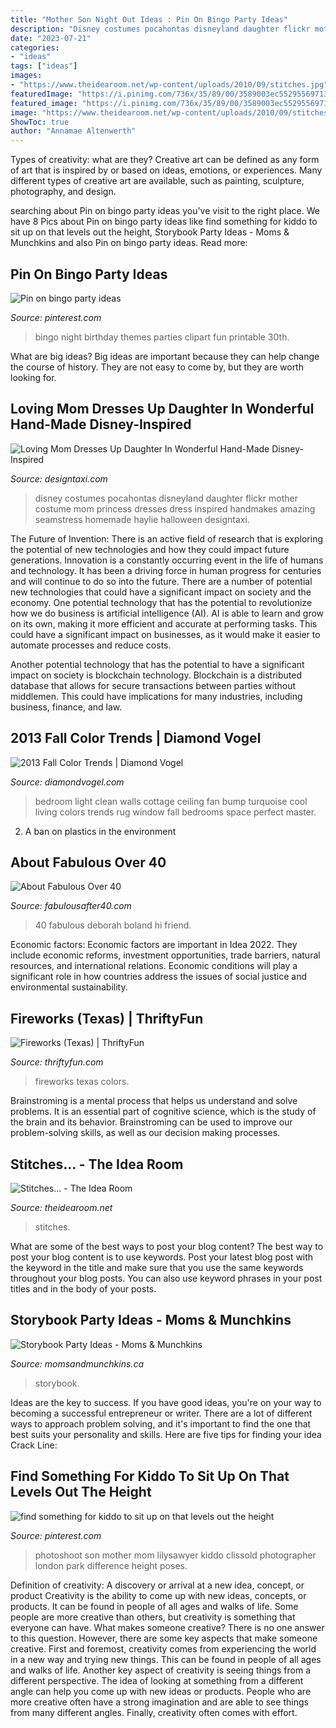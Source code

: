 ```yaml
---
title: "Mother Son Night Out Ideas : Pin On Bingo Party Ideas"
description: "Disney costumes pocahontas disneyland daughter flickr mother costume mom princess dresses dress inspired handmakes amazing seamstress homemade haylie halloween designtaxi"
date: "2023-07-21"
categories:
- "ideas"
tags: ["ideas"]
images:
- "https://www.theidearoom.net/wp-content/uploads/2010/09/stitches.jpg"
featuredImage: "https://i.pinimg.com/736x/35/89/00/3589003ec5529556971333c379b8c9bd--bingo-party.jpg"
featured_image: "https://i.pinimg.com/736x/35/89/00/3589003ec5529556971333c379b8c9bd--bingo-party.jpg"
image: "https://www.theidearoom.net/wp-content/uploads/2010/09/stitches.jpg"
ShowToc: true
author: "Annamae Altenwerth"
---
```



Types of creativity: what are they?
Creative art can be defined as any form of art that is inspired by or based on ideas, emotions, or experiences. Many different types of creative art are available, such as painting, sculpture, photography, and design.

	

		
searching about Pin on bingo party ideas you've visit to the right place. We have 8 Pics about Pin on bingo party ideas like find something for kiddo to sit up on that levels out the height, Storybook Party Ideas - Moms &amp; Munchkins and also Pin on bingo party ideas. Read more:
		
    
## Pin On Bingo Party Ideas

<img loading=lazy src="https://i.pinimg.com/736x/35/89/00/3589003ec5529556971333c379b8c9bd--bingo-party.jpg" onerror="this.onerror=null;this.src='https://tse1.mm.bing.net/th?id=OIP.rFVLI8qhTIe7NkQAiEOdXQCYEs&amp;pid=15.1';" alt="Pin on bingo party ideas">

_Source: pinterest.com_

>bingo night birthday themes parties clipart fun printable 30th. 

	

What are big ideas?
Big ideas are important because they can help change the course of history. They are not easy to come by, but they are worth looking for.

    
## Loving Mom Dresses Up Daughter In Wonderful Hand-Made Disney-Inspired

<img loading=lazy src="https://editorial.designtaxi.com/news-angelaboser030414/9.jpg" onerror="this.onerror=null;this.src='https://tse4.mm.bing.net/th?id=OIP.g955qj4Q0YNQvJQcItgCmwHaLH&amp;pid=15.1';" alt="Loving Mom Dresses Up Daughter In Wonderful Hand-Made Disney-Inspired">

_Source: designtaxi.com_

>disney costumes pocahontas disneyland daughter flickr mother costume mom princess dresses dress inspired handmakes amazing seamstress homemade haylie halloween designtaxi. 

	

The Future of Invention: There is an active field of research that is exploring the potential of new technologies and how they could impact future generations.
Innovation is a constantly occurring event in the life of humans and technology. It has been a driving force in human progress for centuries and will continue to do so into the future. There are a number of potential new technologies that could have a significant impact on society and the economy. 
One potential technology that has the potential to revolutionize how we do business is artificial intelligence (AI). AI is able to learn and grow on its own, making it more efficient and accurate at performing tasks. This could have a significant impact on businesses, as it would make it easier to automate processes and reduce costs. 

Another potential technology that has the potential to have a significant impact on society is blockchain technology. Blockchain is a distributed database that allows for secure transactions between parties without middlemen. This could have implications for many industries, including business, finance, and law.

    
## 2013 Fall Color Trends | Diamond Vogel

<img loading=lazy src="https://www.diamondvogel.com/sites/default/files/cool-cottage-clean-bedroom-blue-walls.jpg" onerror="this.onerror=null;this.src='https://tse2.mm.bing.net/th?id=OIP.XdkvexCECNE9et_PmSlEHgHaFH&amp;pid=15.1';" alt="2013 Fall Color Trends | Diamond Vogel">

_Source: diamondvogel.com_

>bedroom light clean walls cottage ceiling fan bump turquoise cool living colors trends rug window fall bedrooms space perfect master. 

	

2. A ban on plastics in the environment 

    
## About Fabulous Over 40

<img loading=lazy src="https://www.fabulousafter40.com/wp-content/uploads/2012/11/DeborahBoland.jpg" onerror="this.onerror=null;this.src='https://tse2.mm.bing.net/th?id=OIP.ie980kbntd9ykInSqdFf3QAAAA&amp;pid=15.1';" alt="About Fabulous Over 40">

_Source: fabulousafter40.com_

>40 fabulous deborah boland hi friend. 

	

Economic factors:
Economic factors are important in Idea 2022. They include economic reforms, investment opportunities, trade barriers, natural resources, and international relations. Economic conditions will play a significant role in how countries address the issues of social justice and environmental sustainability.

    
## Fireworks (Texas) | ThriftyFun

<img loading=lazy src="https://img.thrfun.com/img/015/790/fireworks_in_texas_x.jpg" onerror="this.onerror=null;this.src='https://tse1.mm.bing.net/th?id=OIP.fViECXX-3KqSvIpV6F3hWgHaLG&amp;pid=15.1';" alt="Fireworks (Texas) | ThriftyFun">

_Source: thriftyfun.com_

>fireworks texas colors. 

	

Brainstroming is a mental process that helps us understand and solve problems. It is an essential part of cognitive science, which is the study of the brain and its behavior. Brainstroming can be used to improve our problem-solving skills, as well as our decision making processes.

    
## Stitches... - The Idea Room

<img loading=lazy src="https://www.theidearoom.net/wp-content/uploads/2010/09/stitches.jpg" onerror="this.onerror=null;this.src='https://tse1.mm.bing.net/th?id=OIP.WmRU75gkCnVLi2ZRlf82zgAAAA&amp;pid=15.1';" alt="Stitches... - The Idea Room">

_Source: theidearoom.net_

>stitches. 

	

What are some of the best ways to post your blog content?
The best way to post your blog content is to use keywords. Post your latest blog post with the keyword in the title and make sure that you use the same keywords throughout your blog posts. You can also use keyword phrases in your post titles and in the body of your posts.

    
## Storybook Party Ideas - Moms &amp; Munchkins

<img loading=lazy src="http://www.momsandmunchkins.ca/wp-content/uploads/2013/10/storybook-party-ideas-slider.jpg" onerror="this.onerror=null;this.src='https://tse1.mm.bing.net/th?id=OIP.q3LDl5iHbgWTxmc6afACMgHaEL&amp;pid=15.1';" alt="Storybook Party Ideas - Moms &amp; Munchkins">

_Source: momsandmunchkins.ca_

>storybook. 

	

Ideas are the key to success. If you have good ideas, you're on your way to becoming a successful entrepreneur or writer. There are a lot of different ways to approach problem solving, and it's important to find the one that best suits your personality and skills. Here are five tips for finding your idea Crack Line:

    
## Find Something For Kiddo To Sit Up On That Levels Out The Height

<img loading=lazy src="https://i.pinimg.com/736x/01/b0/93/01b093b080cd826494555bc4b256642e--family-photoshoot-mother-son-photography.jpg" onerror="this.onerror=null;this.src='https://tse3.mm.bing.net/th?id=OIP.uhjBBemrmAuD-f9BrQvEwgHaKg&amp;pid=15.1';" alt="find something for kiddo to sit up on that levels out the height">

_Source: pinterest.com_

>photoshoot son mother mom lilysawyer kiddo clissold photographer london park difference height poses. 

	

Definition of creativity: A discovery or arrival at a new idea, concept, or product
Creativity is the ability to come up with new ideas, concepts, or products. It can be found in people of all ages and walks of life. Some people are more creative than others, but creativity is something that everyone can have. What makes someone creative? There is no one answer to this question. However, there are some key aspects that make someone creative. First and foremost, creativity comes from experiencing the world in a new way and trying new things. This can be found in people of all ages and walks of life. Another key aspect of creativity is seeing things from a different perspective. The idea of looking at something from a different angle can help you come up with new ideas or products. People who are more creative often have a strong imagination and are able to see things from many different angles. Finally, creativity often comes with effort.

